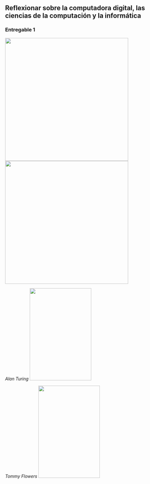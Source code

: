 ## Reflexionar sobre la computadora digital, las ciencias de la computación y la informática

### Entregable 1
<img src="Imagenes/1.jpg" height="400">
<img src="Imagenes/2.jpg" height="400">

*Alan Turing*
<img src="https://github.com/CristianMald/Informatica/assets/142453680/46e9ae74-57e9-4e0f-8f93-6ec042b66681" width="200" height="300">

*Tommy Flowers*
<img src="https://github.com/CristianMald/Informatica/assets/142453680/b2f71953-288e-4a8f-b443-cb86cdd71b7b" width="200" height="300">
